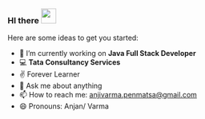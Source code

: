 ### HI there <img src="https://github.com/sciencepal/sciencepal/blob/master/assets/Hi.gif" width="30" height="30">


Here are some ideas to get you started:

- 🔭 I’m currently working on **Java Full Stack Developer**
- 💻 **Tata Consultancy Services**
- ✌  Forever Learner
- 💬 Ask me about anything
- 📫 How to reach me: anjivarma.penmatsa@gmail.com
- 😄 Pronouns: Anjan/ Varma
